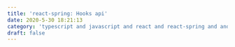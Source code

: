 ```yaml
---
title: 'react-spring: Hooks api'
date: 2020-5-30 18:21:13
category: 'typescript and javascript and react and react-spring and and and and and and and and testing scrollllllllllllllllllllllllllllllllllllllllll'
draft: false
---
```

